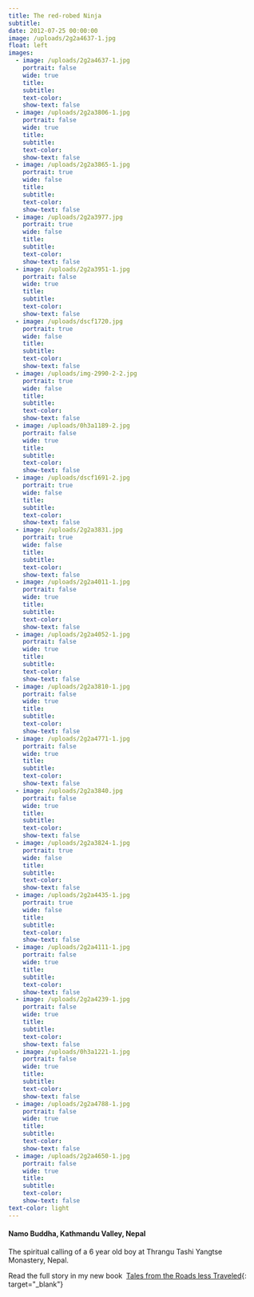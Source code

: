 ```yaml
---
title: The red-robed Ninja
subtitle:
date: 2012-07-25 00:00:00
image: /uploads/2g2a4637-1.jpg
float: left
images:
  - image: /uploads/2g2a4637-1.jpg
    portrait: false
    wide: true
    title:
    subtitle:
    text-color:
    show-text: false
  - image: /uploads/2g2a3806-1.jpg
    portrait: false
    wide: true
    title:
    subtitle:
    text-color:
    show-text: false
  - image: /uploads/2g2a3865-1.jpg
    portrait: true
    wide: false
    title:
    subtitle:
    text-color:
    show-text: false
  - image: /uploads/2g2a3977.jpg
    portrait: true
    wide: false
    title:
    subtitle:
    text-color:
    show-text: false
  - image: /uploads/2g2a3951-1.jpg
    portrait: false
    wide: true
    title:
    subtitle:
    text-color:
    show-text: false
  - image: /uploads/dscf1720.jpg
    portrait: true
    wide: false
    title:
    subtitle:
    text-color:
    show-text: false
  - image: /uploads/img-2990-2-2.jpg
    portrait: true
    wide: false
    title:
    subtitle:
    text-color:
    show-text: false
  - image: /uploads/0h3a1189-2.jpg
    portrait: false
    wide: true
    title:
    subtitle:
    text-color:
    show-text: false
  - image: /uploads/dscf1691-2.jpg
    portrait: true
    wide: false
    title:
    subtitle:
    text-color:
    show-text: false
  - image: /uploads/2g2a3831.jpg
    portrait: true
    wide: false
    title:
    subtitle:
    text-color:
    show-text: false
  - image: /uploads/2g2a4011-1.jpg
    portrait: false
    wide: true
    title:
    subtitle:
    text-color:
    show-text: false
  - image: /uploads/2g2a4052-1.jpg
    portrait: false
    wide: true
    title:
    subtitle:
    text-color:
    show-text: false
  - image: /uploads/2g2a3810-1.jpg
    portrait: false
    wide: true
    title:
    subtitle:
    text-color:
    show-text: false
  - image: /uploads/2g2a4771-1.jpg
    portrait: false
    wide: true
    title:
    subtitle:
    text-color:
    show-text: false
  - image: /uploads/2g2a3840.jpg
    portrait: false
    wide: true
    title:
    subtitle:
    text-color:
    show-text: false
  - image: /uploads/2g2a3824-1.jpg
    portrait: true
    wide: false
    title:
    subtitle:
    text-color:
    show-text: false
  - image: /uploads/2g2a4435-1.jpg
    portrait: true
    wide: false
    title:
    subtitle:
    text-color:
    show-text: false
  - image: /uploads/2g2a4111-1.jpg
    portrait: false
    wide: true
    title:
    subtitle:
    text-color:
    show-text: false
  - image: /uploads/2g2a4239-1.jpg
    portrait: false
    wide: true
    title:
    subtitle:
    text-color:
    show-text: false
  - image: /uploads/0h3a1221-1.jpg
    portrait: false
    wide: true
    title:
    subtitle:
    text-color:
    show-text: false
  - image: /uploads/2g2a4788-1.jpg
    portrait: false
    wide: true
    title:
    subtitle:
    text-color:
    show-text: false
  - image: /uploads/2g2a4650-1.jpg
    portrait: false
    wide: true
    title:
    subtitle:
    text-color:
    show-text: false
text-color: light
---
```


#### Namo Buddha, Kathmandu Valley, Nepal

The spiritual calling of a 6 year old boy at Thrangu Tashi Yangtse Monastery, Nepal.

Read the full story in my new book &nbsp;[Tales from the Roads less Traveled](https://shop.pieaerts.com/collections/book){: target="_blank"}